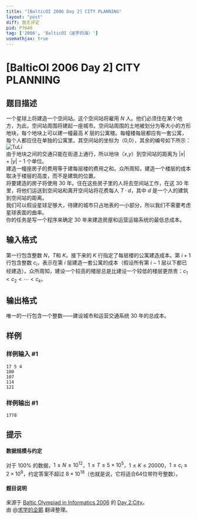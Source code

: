 ```yaml
---
title: "[BalticOI 2006 Day 2] CITY PLANNING"
layout: "post"
diff: 暂无评定
pid: P7640
tag: ['2006', 'BalticOI（波罗的海）']
usemathjax: true
---
```


# [BalticOI 2006 Day 2] CITY PLANNING
## 题目描述

一个星球上将建造一个空间站。这个空间站将雇用 $N$ 人。他们必须住在某个地方，为此，空间站周围将建起一座城市。空间站周围的土地被划分为等大小的方形地块，每个地块上可以建一幢最高 $K$ 层的公寓楼。每幢楼每层都应有一套公寓，每个人都应住在单独的公寓里。其空间站的坐标为（$0$,$0$），其余的编号如下所示：
![TuLi](https://cdn.luogu.com.cn/upload/image_hosting/8rtnay67.png)  
由于地块之间的交通只能在街道上通行，所以地块（$x$,$y$）到空间站的距离为 $|x|+|y|-1$ 个单位。  
建造一幢座房子的费用等于建每层楼的费用之和。众所周知，建造一个楼层的成本取决于楼层的高度，而不是建筑的位置。  
将要建造的房子将使用 $30$ 年。住在这些房子里的人将去空间站工作，在这 $30$ 年里，将他们运送到空间站和离开空间站将花费每人 $T·d$，其中 $d$ 是一个人的建筑到空间站的距离。  
我们可以假设星球足够大，待建的城市只占地表的一小部分，所以我们不需要考虑星球表面的曲率。  
你的任务是写一个程序来确定 $30$ 年来建造房屋和运营运输系统的最低总成本。
## 输入格式

第一行包含整数 $N$，$T$和 $K$。接下来的 $K$ 行指定了每层楼的公寓建造成本。第 $i+1$ 行包含整数 $c_i$，表示在第 $i$ 层建造一套公寓的成本（假设所有第 $i−1$ 层以下都已经建造）。众所周知，建设一个较高的楼层总是比建设一个较低的楼层更昂贵：$c_1<c_2< \cdots <c_k$。
## 输出格式

唯一的一行包含一个整数——建设城市和运营交通系统 $30$ 年的总成本。
## 样例

### 样例输入 #1
```
17 5 4
100
107
114
121
```
### 样例输出 #1
```
1778
```
## 提示

#### 数据规模与约定  
对于 $100 \%$ 的数据，$1 \le N \le 10^{12}$，$1 \le T \le 5×10^5$，$1 \le K \le 20000$，$1 \le c_i \le 2×10^9$，约定答案不超过 $8×10^{18}$（也就是说，它将适合64位带符号整数）。
#### 题目说明  
来源于 [Baltic Olympiad in Informatics 2006](https://www.cs.helsinki.fi/group/boi2006/) 的 [Day 2:City](https://www.cs.helsinki.fi/group/boi2006/tasks/city.pdf)。  
由 @[求学的企鹅](/user/271784) 翻译整理。
